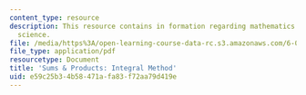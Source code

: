 ```yaml
---
content_type: resource
description: This resource contains in formation regarding mathematics for computer
  science.
file: /media/https%3A/open-learning-course-data-rc.s3.amazonaws.com/6-042j-mathematics-for-computer-science-spring-2015/e59c25b34b58471afa83f72aa79d419e_MIT6_042JS16_IntegralMeth.pdf
file_type: application/pdf
resourcetype: Document
title: 'Sums & Products: Integral Method'
uid: e59c25b3-4b58-471a-fa83-f72aa79d419e
---
```

